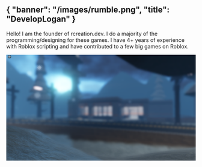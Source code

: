 {
  "banner": "/images/rumble.png",
  "title": "DevelopLogan"
}
---
Hello! I am the founder of rcreation.dev. I do a majority of the programming/designing for these games. I have 4+ years of experience with Roblox scripting and have contributed to a few big games on Roblox.

![](/images/rumble.png)
